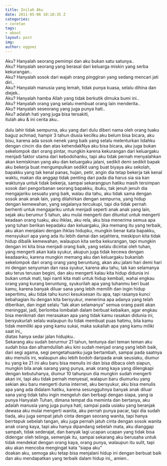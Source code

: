 ```yaml
---
title: Inilah Aku
date: 2011-05-06 10:18:35 Z
categories:
- coretan
tags:
- about
layout: post
img: 
author: eggoez
---
```


<p>Aku? Hanyalah seorang pemimpi dan aku bukan satu satunya..<br>
Aku? Hanyalah seorang yang berasal dari keluarga miskin yang serba kekurangan..<br>
Aku? Hanyalah sosok dari wajah orang pinggiran yang sedang mencari jati diri..<br>
Aku? Hanyalah manusia yang lemah, tidak punya kuasa, selalu dihina dan diejek..<br>
Aku? Hanyalah hamba Allah yang tidak berkutik dimuka bumi ini..<br>
Aku? Hanyalah orang yang selalu membuat orang lain menderita..<br>
Aku? Hanyalah seseorang yang juga punya hati..<br>
Aku? adalah hati yang juga bisa tersakiti,<br>
itulah aku &amp; ini cerita aku..<br><span id="more-1572"></span><br>
dulu lahir tidak sempurna, aku yang dari dulu diberi nama oleh orang tuaku baguz achmad, hampir 3 tahun diusia kecilku aku belum bisa bicara, aku bisu, karena ada sosok nenek yang baik yang selalu melenturkan lidahku dengan cincin dia dan atas kehendakNya aku bisa bicara, aku juga bukan sekelompok dari orang pintar, mungkin karena kekurangan dari keluargaku menjadi faktor utama dari kebodohanku, tapi aku tidak pernah menyalahkan akan kemiskinan yang aku dan keluargaku jalani, sedikit demi sedikit bapak aku bekerja buat mengumpulkan sedikit uang buat biyaya aku sekolah, bapakku yang tak kenal panas, hujan, petir, angin dia tetap bekerja tak kenal waktu, makan dia anggap tidak penting dari pada dia harus sia sia kan waktunya untuk tidak bekerja, sampai sekarangpun hatiku masih tersimpan sosok dari pengorbanan seorang bapakku, ibuku, tak jenuh jenuh dia mengajariku sesuatu yang baik, walau dia tahu, aku tidak sama dengan sosok anak anak lain, yang dilahirkan dengan sempurna, yang hidup dengan kemewahan, yang segalanya tercukupi, tapi dia tidak pernah berhenti untuk mengajariku untuk menjadi seperti anak anak yang lain, sejak aku berumur 5 tahun, aku mulai mengerti dan dituntut untuk mengerti keadaan orang tuaku, aku ihklas, aku rela, aku bisa menerima semua apa yang tuhan berikan kepadaku dan keluargaku, jika memang itu yang terbaik, aku akan menjalani dengan ihklas hidupku, mungkin benar kata bapakku, mensyukuri apa yang ada itu lebih damai dan sejahtera, meskipun kita tidak hidup dibalik kemewahan, walaupun kita serba kekurangan, tapi mungkin dengan ini kita bisa menjadi orang baik, yang selalu dicintai oleh tuhan, yang mengerti akan kata syukur, akupun juga tidak kecewa dengan keadaanku, karena mungkin memang aku dan keluargaku bukanlah sekelompok dari orang orang yang beruntung, akan aku jalani hari demi hari ini dengan senyuman dan rasa syukur, karena aku tahu, tak kan selamanya aku terus terusan begini, dan aku mengerti kalau kita hidup didunia ini bukan untuk mati, tapi nanti kita mati untuk hidup kembali, wahai engkau orang yang kurang beruntung, syukurilah apa yang tuhanmu beri buat kamu, karena banyak diluar sana yang lebih memilih dan ingin hidup sepertimu, aku tidak tahu kunci kesuksesan itu apa, tapi rasanya kunci kebahagian itu dengan kita bersyukur, menerima apa adanya yang telah diberikan, dan ingat selalu “tak akan selamanya” semua orang pasti akan meninggal, jadi, berlomba lombalah dalam berbuat kebaikan, agar engkau bisa menikmati dan merasakan apa yang tidak kamu rasakan didunia ini, bersyukurlah selalu walaupun itu tidak membuat puas hatimu, bila kamu tidak memiliki apa yang kamu sukai, maka sukailah apa yang kamu miliki saat ini,,<br>
diatas hanya sedar jalan hidupku..<br>
Sekarang aku sudah berurmur 21 tahun, tentunya dari teman teman aku sudah bisa dan alhamdulilah aku kini sudah menjad orang yang lebih baik, dari segi agama, segi pengetahuanku juga bertambah, sampai pada saatnya aku menulis ini, walaupun aku lebih bodoh daripada anak seusiaku, diumur ku yang ke 21 ini aku baru bisa menulis ini dan bisa dibaca oleh siapun, mungkin bila anak oarang yang punya, anak orang kaya yang dilengkapi dengan kebutuhanya, diumur 10 tahunpun dia mungkin sudah mengerti akan ini, tapi aku tidak pernah menyesal, walapun baru diumurku yang sekian aku baru mengerti dunia internet, aku bersyukur, aku bisa menulis apa yang ada didalam hatiku, karena sesungguhnya banyak anak diluar sana yang tidak tahu ingin mengeluh dan berbagi dengan siapa, yang ia punya Hanyalah Tuhan, dimana tempat dia meminta dan bertanya, aku adalah manusia yang juga punya hati, sampai pada usiaku yang beranjak dewasa aku mulai mengerti wanita, aku pernah punya pacar, tapi dia sudah tiada, aku juga sempat jatuh cinta dengan seorang wanita, tapi hanya berrtepuk sebelah tangan, aku juga pernah jatuh cinta dengan sosok wanita anak orang kaya, tapi aku hanya dipandang sebelah mata, aku dianggap sampah, tidak sederajat, dan banyak lagi ucapan ucapan yang tidak bisa didengar oleh telinga, semenjak itu, sampai sekarang aku berusaha untuk tidak mendekat dengan orang kaya, orang punya, walaupun itu sulit, tapi aku akan mencoba mengingat kata “siapa aku”<br>
doakan aku, semoga aku tetap bisa menjalani hidup ini dengan berbuat baik dan aku mendapatkan yang terbaik dalam hidup ini,, amien..</p>